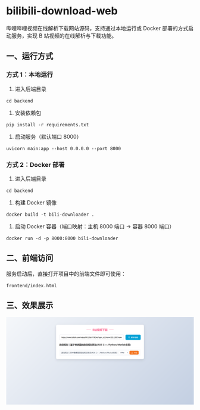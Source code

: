 # bilibili-download-web

哔哩哔哩视频在线解析下载网站源码，支持通过本地运行或 Docker 部署的方式启动服务，实现 B 站视频的在线解析与下载功能。

## 一、运行方式

### 方式 1：本地运行



1.  进入后端目录



```
cd backend
```



1.  安装依赖包



```
pip install -r requirements.txt
```



1.  启动服务（默认端口 8000）



```
uvicorn main:app --host 0.0.0.0 --port 8000
```

### 方式 2：Docker 部署



1.  进入后端目录



```
cd backend
```



1.  构建 Docker 镜像



```
docker build -t bili-downloader .
```



1.  启动 Docker 容器（端口映射：主机 8000 端口 -> 容器 8000 端口）



```
docker run -d -p 8000:8000 bili-downloader
```

## 二、前端访问

服务启动后，直接打开项目中的前端文件即可使用：



```
frontend/index.html
```

## 三、效果展示



![demo](https://github.com/SUWJTech/bilibili-download-web/blob/main/demo.png)

